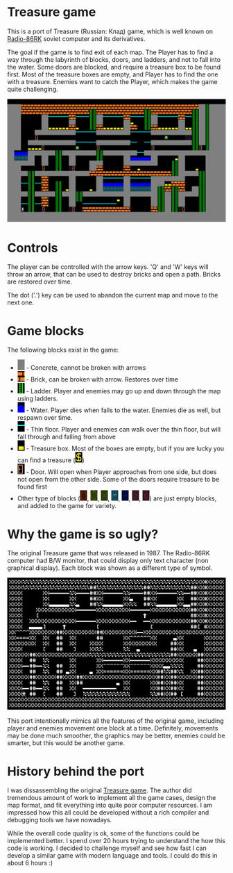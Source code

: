 # Treasure game

This is a port of Treasure (Russian: Клад) game, which is well known on [Radio-86RK](https://en.wikipedia.org/wiki/Radio-86RK) soviet computer and its derivatives.

The goal if the game is to find exit of each map. The Player has to find a way through the labyrinth of blocks, doors, and ladders, and not to fall into the water. Some doors are blocked, and require a treasure box to be found first. Most of the treasure boxes are empty, and Player has to find the one with a treasure. Enemies want to catch the Player, which makes the game quite challenging.

![](doc/gamescreen.png)

# Controls

The player can be controlled with the arrow keys. 'Q' and 'W' keys will throw an arrow, that can be used to destroy bricks and open a path. Bricks are restored over time.

The dot ('.') key can be used to abandon the current map and move to the next one.

# Game blocks

The following blocks exist in the game:
- ![](resources/block_concrete.png) - Concrete, cannot be broken with arrows
- ![](resources/block_brick.png) - Brick, can be broken with arrow. Restores over time
- ![](resources/block_ladder.png) - Ladder. Player and enemies may go up and down through the map using ladders.
- ![](resources/block_water.png) - Water. Player dies when falls to the water. Enemies die as well, but respawn over time.
- ![](resources/block_thin_floor.png) - Thin floor. Player and enemies can walk over the thin floor, but will fall through and falling from above
- ![](resources/block_treasure.png) - Treasure box. Most of the boxes are empty, but if you are lucky you can find a treasure (![](resources/block_reward.png))
- ![](resources/block_door_left.png) - Door. Will open when Player approaches from one side, but does not open from the other side. Some of the doors require treasure to be found first
- Other type of blocks (![](resources/block_empty3.png), ![](resources/block_empty4.png), ![](resources/block_empty5.png), ![](resources/block_empty6.png), ![](resources/block_empty7.png), ![](resources/block_empty8.png), ![](resources/block_empty9.png)) are just empty blocks, and added to the game for variety.

# Why the game is so ugly?

The original Treasure game that was released in 1987. The Radio-86RK computer had B/W monitor, that could display only text character (non graphical display). Each block was shown as a different type of symbol. 

![](doc/original.png)

This port intentionally mimics all the features of the original game, including player and enemies movement one block at a time. Definitely, movements may be done much smoother, the graphics may be better, enemies could be smarter, but this would be another game.

# History behind the port

I was dissassembling the original [Treasure game](https://github.com/grafalex82/ut88/blob/main/doc/disassembly/klad.asm). The author did tremendous amount of work to implement all the game cases, design the map format, and fit everything into quite poor computer resources. I am impressed how this all could be developed without a rich compiler and debugging tools we have nowadays.

While the overall code quality is ok, some of the functions could be implemented better. I spend over 20 hours trying to understand the how this code is working. I decided to challenge myself and see how fast I can develop a similar game with modern language and tools. I could do this in about 6 hours :)
